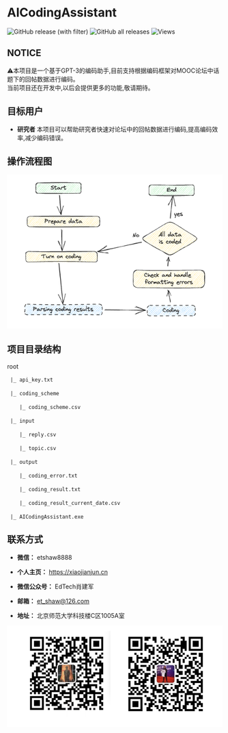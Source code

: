 # AICodingAssistant

![GitHub release (with filter)](https://img.shields.io/github/v/release/etShaw-zh/AICodingAssistant)
![GitHub all releases](https://img.shields.io/github/downloads/etShaw-zh/AICodingAssistant/total)
![Views](https://visitor-badge.laobi.icu/badge?page_id=AICodingAssistant)

## NOTICE
⚠️本项目是一个基于GPT-3的编码助手,目前支持根据编码框架对MOOC论坛中话题下的回帖数据进行编码。  
当前项目还在开发中,以后会提供更多的功能,敬请期待。

## 目标用户
- **研究者**
  本项目可以帮助研究者快速对论坛中的回帖数据进行编码,提高编码效率,减少编码错误。
## 操作流程图
![Structure](https://github.com/etShaw-zh/AICodingAssistant/blob/main/docs/source/_static/images/structure.jpg)

## 项目目录结构

   root
  
     |_ api_key.txt
  
     |_ coding_scheme
     
        |_ coding_scheme.csv
     
     |_ input
     
        |_ reply.csv
  
        |_ topic.csv
     
     |_ output
     
        |_ coding_error.txt
  
        |_ coding_result.txt
  
        |_ coding_result_current_date.csv
        
     |_ AICodingAssistant.exe

## 联系方式

- **微信：** etshaw8888

- **个人主页：** https://xiaojianjun.cn

- **微信公众号：** EdTech肖建军

- **邮箱：** et_shaw@126.com

- **地址：** 北京师范大学科技楼C区1005A室

![contact](https://github.com/etShaw-zh/AICodingAssistant/blob/main/docs/source/_static/images/shaw.png)
